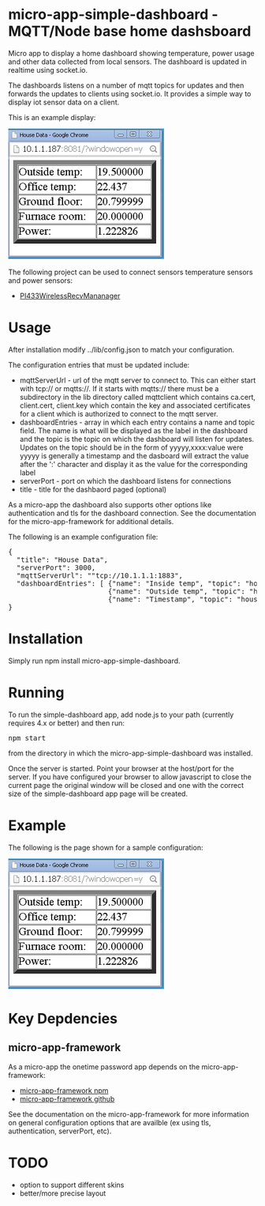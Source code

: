 # micro-app-simple-dashboard - MQTT/Node base home dashsboard

Micro app to display a home dashboard showing temperature, power
usage and other data collected from local sensors. The dashboard is updated
in realtime using socket.io.

The dashboards listens on a number of mqtt topics for updates and then
forwards the updates to clients using socket.io.  It provides a simple way
to display iot sensor data on a client.

This is an example display:

![picture of dashboard main window](pictures/dashboard_main_window.jpg?raw=true)

The following project can be used to connect sensors temperature
sensors and power sensors:

* [PI433WirelessRecvMananager](https://github.com/mhdawson/PI433WirelessRecvManager)

# Usage

After installation modify ../lib/config.json to match your configuration.

The configuration entries that must be updated include:

* mqttServerUrl - url of the mqtt server to connect to.  This can either start
  with tcp:// or mqtts://. If it starts with mqtts://  there must be a subdirectory
  in the lib directory called mqttclient which contains ca.cert, client.cert,
  client.key which contain the key and associated certificates for a client
  which is authorized to connect to the mqtt server.
* dashboardEntries - array in which each entry contains a name and topic field.
  The name is what will be displayed as the label in the dashboard and the topic
  is the topic on which the dashboard will listen for updates.  Updates on the
  topic should be in the form of yyyyy,xxxx:value were yyyyy is generally a
  timestamp and the dasboard will extract the value after the ':' character and
  display it as the value for the corresponding label
* serverPort - port on which the dashboard listens for connections
* title - title for the dashbaord paged (optional)

As a micro-app the dashboard also supports other options like authentication and
tls for the dashboard connection.  See the documentation for the micro-app-framework
for additional details.

The following is an example configuration file:

<PRE>
{
  "title": "House Data",
  "serverPort": 3000,
  "mqttServerUrl": ""tcp://10.1.1.1:1883",
  "dashboardEntries": [ {"name": "Inside temp", "topic": "house/temp2"},
                        {"name": "Outside temp", "topic": "house/lacrossTX141/20/temp"},
                        {"name": "Timestamp", "topic": "house/time"} ]
}
</PRE>

# Installation

Simply run npm install micro-app-simple-dashboard.

# Running

To run the simple-dashboard app, add node.js to your path (currently requires 4.x or better) and
then run:

<PRE>
npm start
</PRE>

from the directory in which the micro-app-simple-dashboard was installed.

Once the server is started. Point your browser at the host/port for the server.
If you have configured your browser to allow javascript to close the current page
the original window will be closed and one with the correct size of the
simple-dashboard app page will be created.


# Example

The following is the page shown for a sample configuration:

![picture of dashboard main window](pictures/dashboard_main_window.jpg?raw=true)

# Key Depdencies

## micro-app-framework
As a micro-app the onetime password app depends on the micro-app-framework:

* [micro-app-framework npm](https://www.npmjs.com/package/micro-app-framework)
* [micro-app-framework github](https://github.com/mhdawson/micro-app-framework)

See the documentation on the micro-app-framework for more information on general
configuration options that are availble (ex using tls, authentication, serverPort, etc).

# TODO
* option to support different skins
* better/more precise layout

